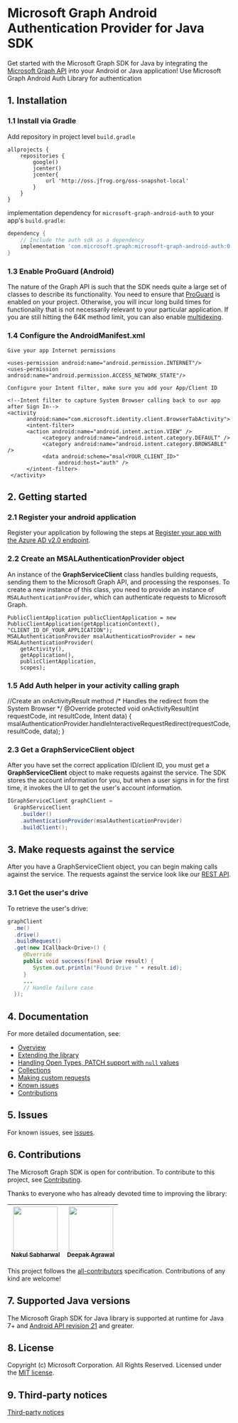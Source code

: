 # Microsoft Graph Android Authentication Provider for Java SDK

Get started with the Microsoft Graph SDK for Java by integrating the [Microsoft Graph API](https://graph.microsoft.io/en-us/getting-started) into your Android or Java application!
Use Microsoft Graph Android Auth Library for authentication

## 1. Installation

### 1.1 Install via Gradle

Add repository in project level `build.gradle`
```
allprojects {
    repositories {
        google()
        jcenter()
        jcenter{
            url 'http://oss.jfrog.org/oss-snapshot-local'
        }
    }
}
```

implementation dependency for `microsoft-graph-android-auth` to your app's `build.gradle`:

```gradle
dependency {
    // Include the auth sdk as a dependency
    implementation 'com.microsoft.graph:microsoft-graph-android-auth:0.1.0-SNAPSHOT'
}
```

### 1.3 Enable ProGuard (Android)
The nature of the Graph API is such that the SDK needs quite a large set of classes to describe its functionality. You need to ensure that [ProGuard](https://developer.android.com/studio/build/shrink-code.html) is enabled on your project. Otherwise, you will incur long build times for functionality that is not necessarily relevant to your particular application. If you are still hitting the 64K method limit, you can also enable [multidexing](https://developer.android.com/studio/build/multidex.html).

### 1.4 Configure the AndroidManifest.xml
    Give your app Internet permissions

    <uses-permission android:name="android.permission.INTERNET"/>
    <uses-permission android:name="android.permission.ACCESS_NETWORK_STATE"/>

    Configure your Intent filter, make sure you add your App/Client ID

    <!--Intent filter to capture System Browser calling back to our app after Sign In-->
    <activity
          android:name="com.microsoft.identity.client.BrowserTabActivity">
          <intent-filter>
          <action android:name="android.intent.action.VIEW" />
               <category android:name="android.intent.category.DEFAULT" />
               <category android:name="android.intent.category.BROWSABLE" />
               <data android:scheme="msal<YOUR_CLIENT_ID>"
                    android:host="auth" />
          </intent-filter>
     </activity>

## 2. Getting started

### 2.1 Register your android application

Register your application by following the steps at [Register your app with the Azure AD v2.0 endpoint](https://developer.microsoft.com/en-us/graph/docs/concepts/auth_register_app_v2).

### 2.2 Create an MSALAuthenticationProvider object

An instance of the **GraphServiceClient** class handles building requests, sending them to the Microsoft Graph API, and processing the responses. To create a new instance of this class, you need to provide an instance of `MSALAuthenticationProvider`, which can authenticate requests to Microsoft Graph.

```
PublicClientApplication publicClientApplication = new PublicClientApplication(getApplicationContext(), "CLIENT_ID_OF_YOUR_APPLICATION");
MSALAuthenticationProvider msalAuthenticationProvider = new MSALAuthenticationProvider(
    getActivity(),
    getApplication(),
    publicClientApplication,
    scopes);
```

### 1.5 Add Auth helper in your activity calling graph
//Create an onActivityResult method
/* Handles the redirect from the System Browser */
@Override
protected void onActivityResult(int requestCode, int resultCode, Intent data) {
     msalAuthenticationProvider.handleInteractiveRequestRedirect(requestCode, resultCode, data);
}

### 2.3 Get a GraphServiceClient object
After you have set the correct application ID/client ID, you must get a **GraphServiceClient** object to make requests against the service. The SDK stores the account information for you, but when a user signs in for the first time, it invokes the UI to get the user's account information.

```java
IGraphServiceClient graphClient =
  GraphServiceClient
    .builder()
    .authenticationProvider(msalAuthenticationProvider)
    .buildClient();
```

## 3. Make requests against the service

After you have a GraphServiceClient object, you can begin making calls against the service. The requests against the service look like our [REST API](https://developer.microsoft.com/en-us/graph/docs/concepts/overview).

### 3.1 Get the user's drive

To retrieve the user's drive:

```java
graphClient
  .me()
  .drive()
  .buildRequest()
  .get(new ICallback<Drive>() {
     @Override
     public void success(final Drive result) {
        System.out.println("Found Drive " + result.id);
     }
     ...
     // Handle failure case
  });
```

## 4. Documentation

For more detailed documentation, see:

* [Overview](https://github.com/microsoftgraph/msgraph-sdk-java/wiki/Overview)
* [Extending the library](https://github.com/microsoftgraph/msgraph-sdk-java/wiki/Extending-the-Library)
* [Handling Open Types, PATCH support with `null` values](https://github.com/microsoftgraph/msgraph-sdk-java/wiki/Working-with-Open-Types)
* [Collections](https://github.com/microsoftgraph/msgraph-sdk-java/wiki/Working-with-Collections)
* [Making custom requests](https://github.com/microsoftgraph/msgraph-sdk-java/wiki/Custom-Requests)
* [Known issues](https://github.com/microsoftgraph/msgraph-sdk-java/wiki/Known-Issues)
* [Contributions](https://github.com/microsoftgraph/msgraph-sdk-java/blob/master/CONTRIBUTING.md)

## 5. Issues

For known issues, see [issues](https://github.com/microsoftgraph/msgraph-sdk-android-auth/issues).

## 6. Contributions

The Microsoft Graph SDK is open for contribution. To contribute to this project, see [Contributing](https://github.com/microsoftgraph/msgraph-sdk-java/blob/master/CONTRIBUTING.md).

Thanks to everyone who has already devoted time to improving the library:

<!-- ALL-CONTRIBUTORS-LIST:START  -->
<!-- prettier-ignore -->
| [<img src="https://avatars3.githubusercontent.com/u/16473684?v=4" width="100px;"/><br /><sub><b>Nakul Sabharwal</b></sub>](https://developer.microsoft.com/graph)<br />[](#question-NakulSabharwal "Answering Questions") [](https://github.com/microsoftgraph/msgraph-sdk-java/commits?author=NakulSabharwal "Code") [](https://github.com/microsoftgraph/msgraph-sdk-java/wiki "Documentation") [](#review-NakulSabharwal "Reviewed Pull Requests") [](https://github.com/microsoftgraph/msgraph-sdk-java/commits?author=NakulSabharwal "Tests")| [<img src="https://avatars2.githubusercontent.com/u/3197588?v=4" width="100px;"/><br /><sub><b>Deepak Agrawal</b></sub>](https://github.com/deepak2016)<br />
| :---: | :---: |
<!-- ALL-CONTRIBUTORS-LIST:END -->

This project follows the [all-contributors](https://github.com/kentcdodds/all-contributors) specification. Contributions of any kind are welcome!

## 7. Supported Java versions
The Microsoft Graph SDK for Java library is supported at runtime for Java 7+ and [Android API revision 21](http://source.android.com/source/build-numbers.html) and greater.

## 8. License

Copyright (c) Microsoft Corporation. All Rights Reserved. Licensed under the [MIT license](LICENSE).

## 9. Third-party notices

[Third-party notices](THIRD%20PARTY%20NOTICES)
